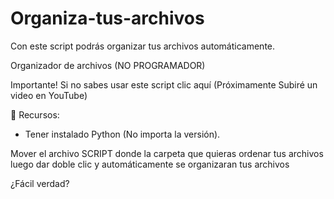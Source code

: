 # Organiza-tus-archivos
Con este script podrás organizar tus archivos automáticamente. 

Organizador de archivos (NO PROGRAMADOR)

Importante! Si no sabes usar este script clic aquí (Próximamente
Subiré un video en YouTube)

📁 Recursos:
- Tener instalado Python (No importa la versión).

Mover el archivo SCRIPT donde la carpeta que quieras ordenar tus archivos
luego dar doble clic y automáticamente se organizaran tus archivos

¿Fácil verdad?
